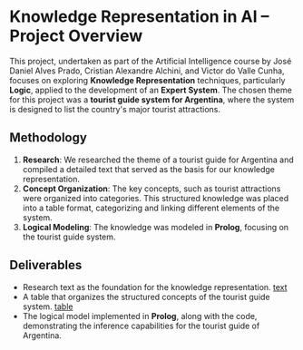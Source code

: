 # Knowledge Representation in AI – Project Overview

This project, undertaken as part of the Artificial Intelligence course by José Daniel Alves Prado, Cristian Alexandre Alchini, and Victor do Valle Cunha, focuses on exploring **Knowledge Representation** techniques, particularly **Logic**, applied to the development of an **Expert System**. The chosen theme for this project was a **tourist guide system for Argentina**, where the system is designed to list the country's major tourist attractions.

## Methodology

1. **Research**: We researched the theme of a tourist guide for Argentina and compiled a detailed text that served as the basis for our knowledge representation.
2. **Concept Organization**: The key concepts, such as tourist attractions were organized into categories. This structured knowledge was placed into a table format, categorizing and linking different elements of the system.
3. **Logical Modeling**: The knowledge was modeled in **Prolog**, focusing on the tourist guide system. 

## Deliverables

- Research text as the foundation for the knowledge representation. [text]()
- A table that organizes the structured concepts of the tourist guide system. [table](https://docs.google.com/spreadsheets/d/1_ujz7D8HHt9qPDaz7yIIfvWOtCRi83mb/edit?usp=sharing&ouid=103481108306343193966&rtpof=true&sd=true)
- The logical model implemented in **Prolog**, along with the code, demonstrating the inference capabilities for the tourist guide of Argentina.
